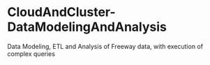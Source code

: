 # CloudAndCluster-DataModelingAndAnalysis
Data Modeling, ETL and Analysis of Freeway data, with execution of complex queries

